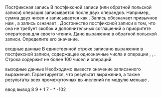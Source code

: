 Постфиксная запись
В постфиксной записи (или обратной польской записи) операция записывается после двух операндов.
Например, сумма двух чисел  и  записывается как   . Запись      обозначает привычное нам
, а запись        означает .
Достоинство постфиксной записи в том, что она не требует скобок и дополнительных соглашений о приоритете операторов для своего чтения. Дано выражение в обратной польской записи. Определите его значение.

входные данные
В единственной строке записано выражение в постфиксной записи, содержащее однозначные числа и операции , , .
Строка содержит не более 100 чисел и операций.

выходные данные
Необходимо вывести значение записанного выражения.
Гарантируется, что результат выражения, а также результаты всех промежуточных вычислений
по модулю меньше .

ввод	вывод
8 9 + 1 7 - *
-102
